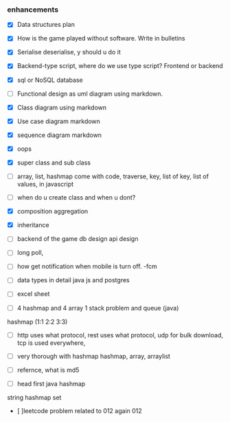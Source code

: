 ### enhancements


- [x] Data structures plan 
- [x] How is the game played without software. Write in bulletins
- [x] Serialise deserialise, y should u do it
- [x] Backend-type script, where do we use type script? Frontend or backend
- [x] sql or NoSQL database
- [ ] Functional design as uml diagram using markdown.  
- [x] Class diagram using markdown
- [x] Use case diagram markdown
- [x] sequence diagram markdown


- [x] oops
- [x] super class and sub class
- [ ] array, list, hashmap come with code, traverse, key, list of key, list of values, in javascript 
- [ ] when do u create class and when u dont?
- [x] composition aggregation
- [x] inheritance


- [ ] backend of the game db design api design
- [ ] long poll, 
- [ ] how get notification when mobile is turn off. -fcm
- [ ] data types in detail java js and postgres



- [ ] excel sheet
- [ ] 4 hashmap and 4 array 1 stack problem and queue
(java)

hashmap (1:1 2:2 3:3)


- [ ] http uses what protocol, rest uses what protocol, udp for bulk download, tcp is used everywhere,
- [ ] very thorough with hashmap
hashmap, array, arraylist

- [ ] refernce, what is md5
- [ ] head first java hashmap

string hashmap set
- [ ]leetcode problem related to 012 again 012 